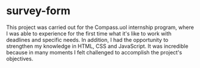 # survey-form
This project was carried out for the Compass.uol internship program, where I was able to experience for the first time what it's like to work with deadlines and specific needs. In addition, I had the opportunity to strengthen my knowledge in HTML, CSS and JavaScript. It was incredible because in many moments I felt challenged to accomplish the project's objectives.
